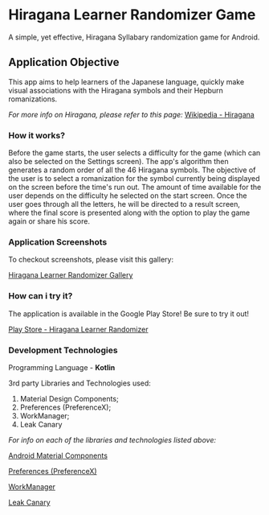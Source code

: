# Hiragana Learner Randomizer Game
A simple, yet effective, Hiragana Syllabary randomization game for Android.

## Application Objective
This app aims to help learners of the Japanese language, quickly make visual associations with the Hiragana symbols and 
their Hepburn romanizations.

<i>For more info on Hiragana, please refer to this page:</i>
[Wikipedia - Hiragana](https://en.wikipedia.org/wiki/Hiragana)

### How it works?
Before the game starts, the user selects a difficulty for the game (which can also be selected on the Settings screen). The app's algorithm then generates a random order of all the 46 Hiragana symbols. The objective of the user is to select a romanization for the symbol currently being displayed on the screen before the time's run out. The amount of time available for the user depends on the difficulty he selected on the start screen. Once the user goes through all the letters, he will be directed to a result screen, where the final score is presented along with the option to play the game again or share his score.

### Application Screenshots
<p>To checkout screenshots, please visit this gallery:</p>
<p><a href="https://postimg.cc/gallery/15gGNgg">Hiragana Learner Randomizer Gallery</a></p>

### How can i try it?
<p>The application is available in the Google Play Store! Be sure to try it out!</p>
<p><a href="https://play.google.com/store/apps/details?id=com.mathsemilio.hiraganalearner">Play Store - Hiragana Learner Randomizer</a></p>

### Development Technologies
Programming Language - **Kotlin**
<p>3rd party Libraries and Technologies used:</p>
<ol>
  <li>Material Design Components;</li>
  <li>Preferences (PreferenceX);</li>
  <li>WorkManager;</li>
  <li>Leak Canary</li>
</ol >

<i>For info on each of the libraries and technologies listed above:</i>
<p><a href="https://github.com/material-components/material-components-android">Android Material Components</a></p>
<p><a href="https://developer.android.com/guide/topics/ui/settings">Preferences (PreferenceX)</a></p>
<p><a href="https://developer.android.com/topic/libraries/architecture/workmanager/basics">WorkManager</a></p>
<p><a href="https://square.github.io/leakcanary/">Leak Canary</a></p>
